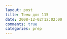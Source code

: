 ```yaml
---
layout: post
title: Темы для 115
date: 2008-12-02T12:02:00
comments: true
categories: prep
---
```


